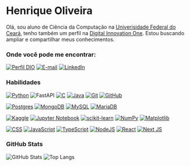 
# Henrique Oliveira

Olá, sou aluno de Ciência da Computação na [Univerisidade Federal do Ceará](https://www.ufc.br/), tenho também um perfil na [Digital Innovation One](dio.me). Estou buscando ampliar e compartilhar meus conhecimentos.

### Onde você pode me encontrar:

[![Perfil DIO](https://img.shields.io/badge/-Meu%20Perfil%20na%20DIO-000?style=for-the-badge)](https://www.dio.me/users/pedhenriqueogomes)
[![E-mail](https://img.shields.io/badge/-Email-808080?style=for-the-badge&logo=microsoft-outlook&)](mailto:pedhenriqueogomes@gmail.com)
[![LinkedIn](https://img.shields.io/badge/-LinkedIn-000?style=for-the-badge&logo=linkedin&logoColor=30A3DC)](www.linkedin.com/in/pedro-henrique-de-oliveira-gomes-6b52a4278)
<!-- logoColor=30A3DC -->

### Habilidades

[![Python](https://img.shields.io/badge/python-000?style=for-the-badge&logo=python&logoColor=white)](https://www.python.org/doc/)
![FastAPI](https://img.shields.io/badge/FastAPI-808080?style=for-the-badge&logo=fastapi&logoColor=white)
[![C](https://img.shields.io/badge/C-000?style=for-the-badge&logo=c&logoColor=white)](https://learn.microsoft.com/pt-br/cpp/c-language/?view=msvc-170)
[![Java](https://img.shields.io/badge/java-808080?style=for-the-badge&logo=openjdk&logoColor=white)](https://www.oracle.com/br/java/#rc30documentation)
[![Git](https://img.shields.io/badge/Git-000?style=for-the-badge&logo=git&logoColor=white)](https://git-scm.com/doc)
[![GitHub](https://img.shields.io/badge/GitHub-808080?style=for-the-badge&logo=github&logoColor=white)](https://docs.github.com/)

[![Postgres](https://img.shields.io/badge/postgres-000?style=for-the-badge&logo=postgresql&logoColor=white)](https://www.postgresql.org/docs/)
[![MongoDB](https://img.shields.io/badge/MongoDB-808080?style=for-the-badge&logo=mongodb&logoColor=white)](https://www.mongodb.com/pt-br/docs/atlas/)
[![MySQL](https://img.shields.io/badge/mysql-000?style=for-the-badge&logo=mysql&logoColor=white)](https://dev.mysql.com/doc/)
[![MariaDB](https://img.shields.io/badge/MariaDB-808080?style=for-the-badge&logo=mariadb&logoColor=white)](https://mariadb.com/kb/en/documentation/)

[![Kaggle](https://img.shields.io/badge/Kaggle-000?style=for-the-badge&logo=kaggle&logoColor=white)](https://www.kaggle.com/docs)
[![Jupyter Notebook](https://img.shields.io/badge/jupyter-808080?style=for-the-badge&logo=jupyter&logoColor=white)](https://docs.jupyter.org/en/latest/)
[![scikit-learn](https://img.shields.io/badge/scikit--learn-000?style=for-the-badge&logo=scikit-learn&logoColor=white)](https://scikit-learn.org/stable/)
[![NumPy](https://img.shields.io/badge/numpy-808080?style=for-the-badge&logo=numpy&logoColor=white)](https://numpy.org/doc/)
[![Matplotlib](https://img.shields.io/badge/Matplotlib-000?style=for-the-badge&logo=Matplotlib&logoColor=white)](https://matplotlib.org/stable/)

[![CSS](https://img.shields.io/badge/css-000?style=for-the-badge&logo=css3&logoColor=white)](https://devdocs.io/css/)
[![JavaScript](https://img.shields.io/badge/javascript-808080?style=for-the-badge&logo=javascript&logoColor=white)](https://devdocs.io/javascript/)
[![TypeScript](https://img.shields.io/badge/typescript-000?style=for-the-badge&logo=typescript&logoColor=white)](https://www.typescriptlang.org/docs/)
[![NodeJS](https://img.shields.io/badge/node.js-808080?style=for-the-badge&logo=node.js&logoColor=white)](https://nodejs.org/docs/latest/api/)
[![React](https://img.shields.io/badge/react-000?style=for-the-badge&logo=react&logoColor=white)](https://react.dev/learn)
[![Next JS](https://img.shields.io/badge/Next-808080?style=for-the-badge&logo=next.js&logoColor=white)](https://nextjs.org/docs)

### GitHub Stats

![GitHub Stats](https://github-readme-stats.vercel.app/api?username=henriqueoliveiragsdev&theme=transparent&bg_color=000&border_color=30A3DC&show_icons=true&icon_color=30A3DC&title_color=8088080&text_color=FFF)
![Top Langs](https://github-readme-stats-git-masterrstaa-rickstaa.vercel.app/api/top-langs/?username=henriqueoliveiragsdev&layout=compact&bg_color=000&border_color=30A3DC&title_color=8088080&text_color=FFF)
<!--
### Meus Principais Desafios de Projeto DIO

[![Repo DIO Git GitHub](https://github-readme-stats.vercel.app/api/pin/?username=henriqueoliveiragsdev&repo=dio-lab-open-source&bg_color=000&border_color=30A3DC&show_icons=true&icon_color=30A3DC&title_color=E94D5F&text_color=FFF)](https://github.com/henriqueoliveiragsdev/dio-lab-open-source)
-->
